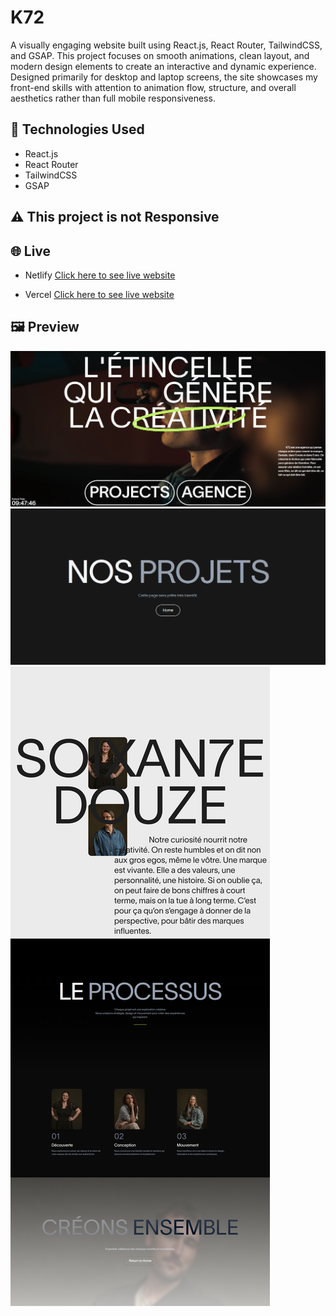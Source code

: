 # K72

A visually engaging website built using React.js, React Router, TailwindCSS, and GSAP. This project focuses on smooth animations, clean layout, and modern design elements to create an interactive and dynamic experience. Designed primarily for desktop and laptop screens, the site showcases my front-end skills with attention to animation flow, structure, and overall aesthetics rather than full mobile responsiveness.

## 🚀 Technologies Used

- React.js
- React Router
- TailwindCSS
- GSAP

## ⚠️ This project is not Responsive

## 🌐 Live

- Netlify
[Click here to see live website](https://thek72.netlify.app/)

- Vercel
[Click here to see live website](https://thek72.vercel.app/)

## 🖼️ Preview

![Preview](./src/assets/home.png)
![Preview](./src/assets/projects.png)
![Preview](./src/assets/agence.png)

